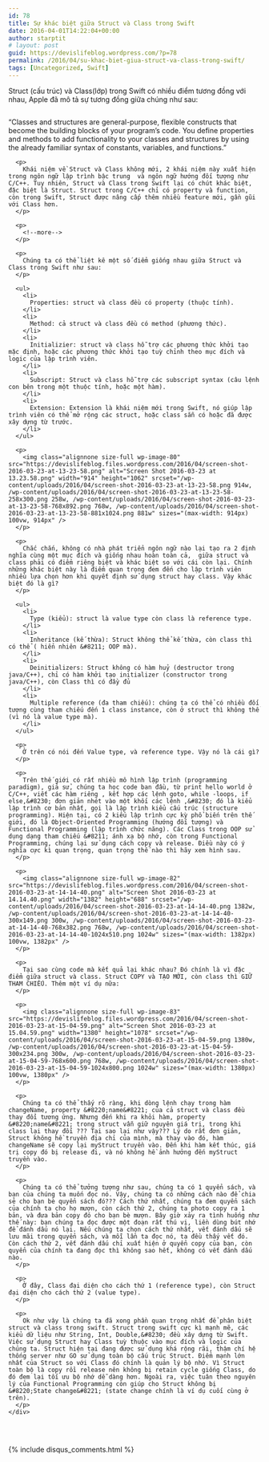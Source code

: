 ```yaml
---
id: 78
title: Sự khác biệt giữa Struct và Class trong Swift
date: 2016-04-01T14:22:04+00:00
author: starptit
# layout: post
guid: https://devislifeblog.wordpress.com/?p=78
permalink: /2016/04/su-khac-biet-giua-struct-va-class-trong-swift/
tags: [Uncategorized, Swift]
---
```


Struct (cấu trúc) và Class(lớp) trong Swift có nhiều điểm tương đồng với nhau, Apple đã mô tả sự tương đồng giữa chúng như sau:

<div class="page" title="Page 141">
  <div class="layoutArea">
    <div class="column">
      <p>
        &#8220;Classes and structures are general-purpose, flexible constructs that become the building blocks of your program&#8217;s code. You define properties and methods to add functionality to your classes and structures by using the already familiar syntax of constants, variables, and functions.&#8221;
      </p>
      
      <p>
        Khái niệm về Struct và Class không mới, 2 khái niệm này xuất hiện trong ngôn ngữ lập trình bậc trung  và ngôn ngữ hướng đối tượng như C/C++. Tuy nhiên, Struct và Class trong Swift lại có chút khác biệt, đặc biệt là Struct. Struct trong C/C++ chỉ có property và function, còn trong Swift, Struct được nâng cấp thêm nhiều feature mới, gần gũi với Class hơn.
      </p>
      
      <p>
        <!--more-->
      </p>
      
      <p>
        Chúng ta có thể liệt kê một số điểm giống nhau giữa Struct và Class trong Swift như sau:
      </p>
      
      <ul>
        <li>
          Properties: struct và class đều có property (thuộc tính).
        </li>
        <li>
          Method: cả struct và class đều có method (phương thức).
        </li>
        <li>
          Initializier: struct và class hỗ trợ các phương thức khởi tạo mặc định, hoặc các phương thức khởi tạo tuỳ chỉnh theo mục đích và logic của lập trình viên.
        </li>
        <li>
          Subscript: Struct và class hỗ trợ các subscript syntax (câu lệnh con bên trong một thuộc tính, hoặc một hàm).
        </li>
        <li>
          Extension: Extension là khái niệm mới trong Swift, nó giúp lập trình viên có thể mở rộng các struct, hoặc class sẵn có hoặc đã được xây dựng từ trước.
        </li>
      </ul>
      
      <p>
        <img class="alignnone size-full wp-image-80" src="https://devislifeblog.files.wordpress.com/2016/04/screen-shot-2016-03-23-at-13-23-58.png" alt="Screen Shot 2016-03-23 at 13.23.58.png" width="914" height="1062" srcset="/wp-content/uploads/2016/04/screen-shot-2016-03-23-at-13-23-58.png 914w, /wp-content/uploads/2016/04/screen-shot-2016-03-23-at-13-23-58-258x300.png 258w, /wp-content/uploads/2016/04/screen-shot-2016-03-23-at-13-23-58-768x892.png 768w, /wp-content/uploads/2016/04/screen-shot-2016-03-23-at-13-23-58-881x1024.png 881w" sizes="(max-width: 914px) 100vw, 914px" />
      </p>
      
      <p>
        Chắc chắn, không có nhà phát triển ngôn ngữ nào lại tạo ra 2 định nghĩa cùng một mục đích và giống nhau hoàn toàn cả,  giữa struct và class phải có điểm riêng biệt và khác biệt so với cái còn lại. Chính những khác biệt này là điểm quan trọng đem đến cho lập trình viên nhiều lựa chọn hơn khi quyết định sử dụng struct hay class. Vậy khác biệt đó là gì?
      </p>
      
      <ul>
        <li>
          Type (kiểu): struct là value type còn class là reference type.
        </li>
        <li>
          Inheritance (kế thừa): Struct không thể kế thừa, còn class thì có thể ( hiển nhiên &#8211; OOP mà).
        </li>
        <li>
          Deinitializers: Struct không có hàm huỷ (destructor trong java/C++), chỉ có hàm khởi tạo initializer (constructor trong java/C++), còn Class thì có đầy đủ
        </li>
        <li>
          Multiple reference (đa tham chiếu): chúng ta có thể có nhiều đối tượng cùng tham chiếu đến 1 class instance, còn ở struct thì không thể (vì nó là value type mà).
        </li>
      </ul>
      
      <p>
        Ở trên có nói đến Value type, và reference type. Vậy nó là cái gì?
      </p>
      
      <p>
        Trên thế giới có rất nhiều mô hình lập trình (programming paradigm), giả sử, chúng ta học code ban đầu, từ print hello world ở C/C++, viết các hàm riêng , kết hợp các lệnh goto, while -loops, if else,&#8230; đơn giản nhét vào một khối các lệnh ,&#8230; đó là kiểu lập trình cơ bản nhất, gọi là lập trình kiểu cấu trúc (structure programming). Hiện tại, có 2 kiểu lập trình cực kỳ phổ biến trên thế giới, đó là Object-Oriented Programming (hướng đối tượng) và Functional Programming (lập trình chức năng). Các Class trong OOP sử dụng dạng tham chiếu &#8211; ánh xạ bộ nhớ, còn trong Functional Programming, chúng lại sử dụng cách copy và release. Điều này có ý nghĩa cực kì quan trọng, quan trọng thế nào thì hãy xem hình sau.
      </p>
      
      <p>
        <img class="alignnone size-full wp-image-82" src="https://devislifeblog.files.wordpress.com/2016/04/screen-shot-2016-03-23-at-14-14-40.png" alt="Screen Shot 2016-03-23 at 14.14.40.png" width="1382" height="688" srcset="/wp-content/uploads/2016/04/screen-shot-2016-03-23-at-14-14-40.png 1382w, /wp-content/uploads/2016/04/screen-shot-2016-03-23-at-14-14-40-300x149.png 300w, /wp-content/uploads/2016/04/screen-shot-2016-03-23-at-14-14-40-768x382.png 768w, /wp-content/uploads/2016/04/screen-shot-2016-03-23-at-14-14-40-1024x510.png 1024w" sizes="(max-width: 1382px) 100vw, 1382px" />
      </p>
      
      <p>
        Tại sao cùng code mà kết quả lại khác nhau? Đó chính là vì đặc điểm giữa struct và class. Struct COPY và TẠO MỚI, còn class thì GIỮ THAM CHIẾU. Thêm một ví dụ nữa:
      </p>
      
      <p>
        <img class="alignnone size-full wp-image-83" src="https://devislifeblog.files.wordpress.com/2016/04/screen-shot-2016-03-23-at-15-04-59.png" alt="Screen Shot 2016-03-23 at 15.04.59.png" width="1380" height="1078" srcset="/wp-content/uploads/2016/04/screen-shot-2016-03-23-at-15-04-59.png 1380w, /wp-content/uploads/2016/04/screen-shot-2016-03-23-at-15-04-59-300x234.png 300w, /wp-content/uploads/2016/04/screen-shot-2016-03-23-at-15-04-59-768x600.png 768w, /wp-content/uploads/2016/04/screen-shot-2016-03-23-at-15-04-59-1024x800.png 1024w" sizes="(max-width: 1380px) 100vw, 1380px" />
      </p>
      
      <p>
        Chúng ta có thể thấy rõ ràng, khi dòng lệnh chạy trong hàm changeName, property &#8220;name&#8221; của cả struct và class đều thay đổi tương ứng. Nhưng đến khi ra khỏi hàm, property &#8220;name&#8221; trong struct vẫn giữ nguyên giá trị, trong khi class lại thay đổi ??? Tại sao lại như vậy??? Lý do rất đơn giản, Struct không hề truyền địa chỉ của mình, mà thay vào đó, hàm changeName sẽ copy lại myStruct truyền vào. Đến khi hàm kết thúc, giá trị copy đó bị release đi, và nó không hề ảnh hưởng đến myStruct truyền vào.
      </p>
      
      <p>
        Chúng ta có thể tưởng tượng như sau, chúng ta có 1 quyển sách, và bạn của chúng ta muốn đọc nó. Vậy, chúng ta có những cách nào để chia sẻ cho bạn bè quyển sách đó??? Cách thứ nhất, chúng ta đem quyển sách của chính ta cho họ mượn, còn cách thứ 2, chúng ta photo copy ra 1 bản, và đưa bản copy đó cho bạn bè mượn. Bây giờ xảy ra tình huống như thế này: bạn chúng ta đọc được một đoạn rất thú vị, liền dùng bút nhớ để đánh dấu nó lại. Nếu chúng ta chọn cách thứ nhất, vết đánh dấu sẽ lưu mãi trong quyển sách, và mỗi lần ta đọc nó, ta đều thấy vết đó. Còn cách thứ 2, vết đánh dấu chỉ xuất hiện ở quyển copy của bạn, còn quyển của chính ta đang đọc thì không sao hết, không có vết đánh dấu nào.
      </p>
      
      <p>
        Ở đây, Class đại diện cho cách thứ 1 (reference type), còn Struct đại diện cho cách thứ 2 (value type).
      </p>
      
      <p>
        Ok như vậy là chúng ta đã xong phần quan trọng nhất để phân biệt struct và class trong swift. Struct trong swift cực kì mạnh mẽ, các kiểu dữ liệu như String, Int, Double,&#8230; đều xây dựng từ Swift. Việc sử dụng Struct hay Class tuỳ thuộc vào mục đích và logic của chúng ta. Struct hiện tại đang được sử dụng khá rộng rãi, thậm chí hệ thống server như GO sử dụng toàn bộ cấu trúc Struct. Điểm mạnh lớn nhất của Struct so với Class đó chính là quản lý bộ nhớ. Vì Struct toàn bộ là copy rồi release nên không bị retain cycle giống Class, do đó đem lại tối ưu bộ nhớ dễ dàng hơn. Ngoài ra, việc tuân theo nguyên lý của Functional Programming còn giúp cho Struct không bị &#8220;State change&#8221; (state change chính là ví dụ cuối cùng ở trên).
      </p>
    </div>
  </div>
</div>

&nbsp;


{% include disqus_comments.html %}
